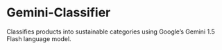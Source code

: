 # Gemini-Classifier
Classifies products into sustainable categories using Google’s Gemini 1.5 Flash language model.
